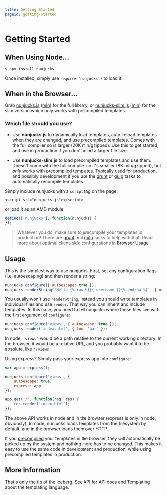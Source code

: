 ```yaml
---
title: Getting Started
pageid: getting-started
---
```


# Getting Started

## When Using Node...

```
$ npm install nunjucks
```

Once installed, simply use `require('nunjucks')` to load it.

## When in the Browser...

Grab [nunjucks.js](files/nunjucks.js) ([min](files/nunjucks.min.js)) for the full library, or
[nunjucks-slim.js](files/nunjucks-slim.js) ([min](files/nunjucks-slim.min.js)) for the slim version
which only works with precompiled templates.

### Which file should you use?

* Use **nunjucks.js** to dynamically load templates, auto-reload
  templates when they are changed, and use precompiled templates.
  Comes with the full compiler so is larger (20K min/gzipped). Use
  this to get started, and use in production if you don't mind a
  larger file size.

* Use **nunjucks-slim.js** to load precompiled templates and use them. Doesn't
  come with the full compiler so it's smaller (8K min/gzipped), but *only* works with
  precompiled templates. Typically used for production, and possibly
  development if you use the [grunt](https://github.com/jlongster/grunt-nunjucks) or [gulp](https://github.com/sindresorhus/gulp-nunjucks) tasks to automatically recompile templates.

Simply include nunjucks with a `script` tag on the page:

```nunjucks
<script src="nunjucks.js"></script>
```

or load it as an AMD module:

```js
define(['nunjucks'], function(nunjucks) {
});
```

> Whatever you do, make sure to precompile your templates in
> production! There are [grunt](https://github.com/jlongster/grunt-nunjucks)
> and [gulp](https://github.com/sindresorhus/gulp-nunjucks) tasks to help with
> that. Read more about optimal client-side configurations in [Browser
> Usage](api.html#browser-usage).

## Usage

This is the simplest way to use nunjucks. First, set any configuration
flags (i.e. autoescaping) and then render a string:

```js
nunjucks.configure({ autoescape: true });
nunjucks.renderString('Hello {% raw %}{{ username }}{% endraw %}', { username: 'James' });
```

You usually won't use `renderString`, instead you should write
templates in individual files and use `render`. That way you can
inherit and include templates. In this case, you need to tell nunjucks
where these files live with the first argument of `configure`:

```js
nunjucks.configure('views', { autoescape: true });
nunjucks.render('index.html', { foo: 'bar' });
```

In node, `'views'` would be a path relative to the current working
directory. In the browser, it would be a relative URL, and you
probably want it to be absolute, like `'/views'`.

Using express? Simply pass your express app into `configure`:

```js
var app = express();

nunjucks.configure('views', {
    autoescape: true,
    express: app
});

app.get('/', function(req, res) {
    res.render('index.html');
});
```

The above API works in node and in the browser (express is only in
node, obviously). In node, nunjucks loads templates from the
filesystem by default, and in the browser loads them over HTTP.

If you [precompiled](api.html#precompiling) your templates in the browser, they will
automatically be picked up by the system and nothing more has
to be changed. This makes it easy to use the same code in
development and production, while using precompiled templates in
production.

## More Information

That's only the tip of the iceberg. See [API](api.html) for API docs
and [Templating](templating.html) about the templating language.

